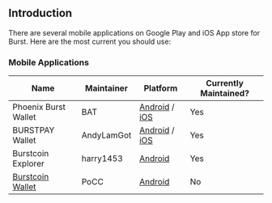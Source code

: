 Introduction
---------------------------------

There are several mobile applications on Google Play and iOS App store for Burst. Here are the most current you should use:

### Mobile Applications

| Name                                                             | Maintainer                        | Platform | Currently Maintained? |
|------------------------------------------------------------------|-----------------------------------|-------------|-------------|
| Phoenix Burst Wallet                            | BAT                               | [Android](https://play.google.com/store/apps/details?id=com.burstcoin.phoenix&hl=en_US) / [iOS](https://apps.apple.com/us/app/phoenix-burst-ios-wallet/id1485827209)   | Yes |
| BURSTPAY Wallet     | AndyLamGot                               | [Android](https://play.google.com/store/apps/details?id=io.burstpay.burstpaywallet) / [iOS](https://apps.apple.com/hk/app/burstpay/id1483883527)   | Yes |
| Burstcoin Explorer												| harry1453                               | [Android](https://play.google.com/store/apps/details?id=com.harrysoft.burstcoinexplorer) | Yes |
| [Burstcoin Wallet](pocc-mobile-app.md)   | PoCC                               | [Android](https://play.google.com/store/apps/details?id=org.icewave.burstcoinwallet)   | No |